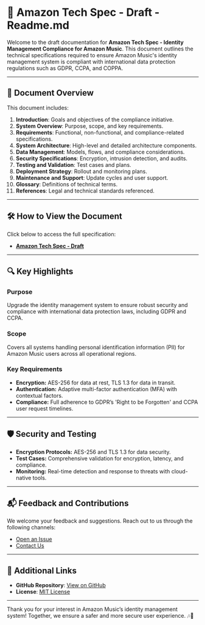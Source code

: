 # 📄 Amazon Tech Spec - Draft - Readme.md

Welcome to the draft documentation for **Amazon Tech Spec - Identity Management Compliance for Amazon Music**. This document outlines the technical specifications required to ensure Amazon Music's identity management system is compliant with international data protection regulations such as GDPR, CCPA, and COPPA.

---

## 📑 Document Overview

This document includes:

1. **Introduction**: Goals and objectives of the compliance initiative.
2. **System Overview**: Purpose, scope, and key requirements.
3. **Requirements**: Functional, non-functional, and compliance-related specifications.
4. **System Architecture**: High-level and detailed architecture components.
5. **Data Management**: Models, flows, and compliance considerations.
6. **Security Specifications**: Encryption, intrusion detection, and audits.
7. **Testing and Validation**: Test cases and plans.
8. **Deployment Strategy**: Rollout and monitoring plans.
9. **Maintenance and Support**: Update cycles and user support.
10. **Glossary**: Definitions of technical terms.
11. **References**: Legal and technical standards referenced.

---

## 🛠 How to View the Document 

Click below to access the full specification:

- **[Amazon Tech Spec - Draft](Amazon_tech_spec.md)**

---

## 🔍 Key Highlights

### Purpose
Upgrade the identity management system to ensure robust security and compliance with international data protection laws, including GDPR and CCPA.

### Scope
Covers all systems handling personal identification information (PII) for Amazon Music users across all operational regions.

### Key Requirements
- **Encryption:** AES-256 for data at rest, TLS 1.3 for data in transit.
- **Authentication:** Adaptive multi-factor authentication (MFA) with contextual factors.
- **Compliance:** Full adherence to GDPR’s 'Right to be Forgotten' and CCPA user request timelines.

---

## 🛡 Security and Testing

- **Encryption Protocols:** AES-256 and TLS 1.3 for data security.
- **Test Cases:** Comprehensive validation for encryption, latency, and compliance.
- **Monitoring:** Real-time detection and response to threats with cloud-native tools.

---

## 📬 Feedback and Contributions

We welcome your feedback and suggestions. Reach out to us through the following channels:

- [Open an Issue](https://github.com/your-username/your-repository/issues)
- [Contact Us](mailto:support@amazonmusic.com)

---

## 🔗 Additional Links

- **GitHub Repository**: [View on GitHub](https://github.com/ChristopherZev/christopherzev.github.io)
- **License**: [MIT License](LICENSE.md)

---

Thank you for your interest in Amazon Music’s identity management system! Together, we ensure a safer and more secure user experience. 🎶🚀
